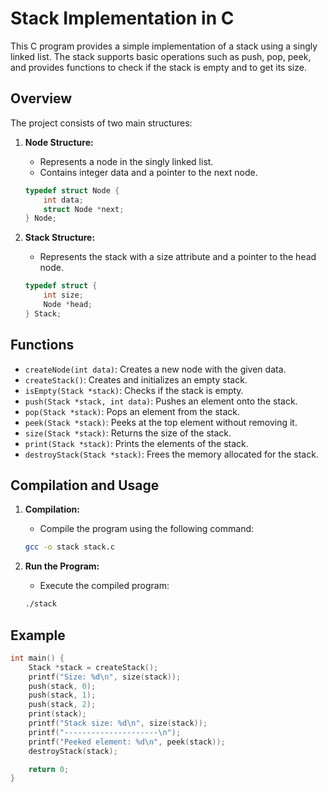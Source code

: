 # Stack Implementation in C

This C program provides a simple implementation of a stack using a singly linked list. The stack supports basic operations such as push, pop, peek, and provides functions to check if the stack is empty and to get its size.

## Overview

The project consists of two main structures:

1. **Node Structure:**
   - Represents a node in the singly linked list.
   - Contains integer data and a pointer to the next node.

    ```c
    typedef struct Node {
        int data;
        struct Node *next;
    } Node;
    ```

2. **Stack Structure:**
   - Represents the stack with a size attribute and a pointer to the head node.

    ```c
    typedef struct {
        int size;
        Node *head;
    } Stack;
    ```

## Functions

- `createNode(int data)`: Creates a new node with the given data.
- `createStack()`: Creates and initializes an empty stack.
- `isEmpty(Stack *stack)`: Checks if the stack is empty.
- `push(Stack *stack, int data)`: Pushes an element onto the stack.
- `pop(Stack *stack)`: Pops an element from the stack.
- `peek(Stack *stack)`: Peeks at the top element without removing it.
- `size(Stack *stack)`: Returns the size of the stack.
- `print(Stack *stack)`: Prints the elements of the stack.
- `destroyStack(Stack *stack)`: Frees the memory allocated for the stack.

## Compilation and Usage

1. **Compilation:**
   - Compile the program using the following command:

    ```bash
    gcc -o stack stack.c
    ```

2. **Run the Program:**
   - Execute the compiled program:

    ```bash
    ./stack
    ```

## Example

```c
int main() {
    Stack *stack = createStack();
    printf("Size: %d\n", size(stack));
    push(stack, 0);
    push(stack, 1);
    push(stack, 2);
    print(stack);
    printf("Stack size: %d\n", size(stack));
    printf("---------------------\n");
    printf("Peeked element: %d\n", peek(stack));
    destroyStack(stack);

    return 0;
}
